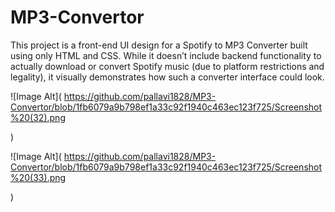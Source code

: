 # MP3-Convertor
This project is a front-end UI design for a Spotify to MP3 Converter built using only HTML and CSS. While it doesn’t include backend functionality to actually download or convert Spotify music (due to platform restrictions and legality), it visually demonstrates how such a converter interface could look.  


 ![Image Alt](
https://github.com/pallavi1828/MP3-Convertor/blob/1fb6079a9b798ef1a33c92f1940c463ec123f725/Screenshot%20(32).png                                             




)

  ![Image Alt](
https://github.com/pallavi1828/MP3-Convertor/blob/1fb6079a9b798ef1a33c92f1940c463ec123f725/Screenshot%20(33).png                                             




)
